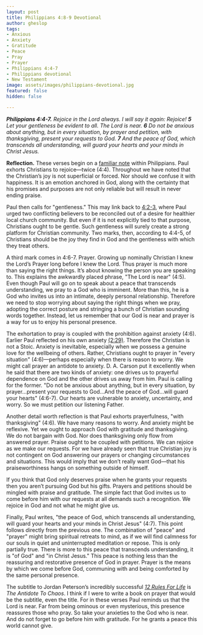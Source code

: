 ```yaml
---
layout: post
title: Philippians 4:8-9 Devotional
author: gheslop
tags:
- Anxious
- Anxiety
- Gratitude
- Peace
- Pray
- Prayer
- Philippians 4:4-7
- Philippians devotional
- New Testament
image: assets/images/philippians-devotional.jpg
featured: false
hidden: false

---
```

**_Philippians 4:4-7._** _Rejoice in the Lord always. I will say it again: Rejoice! **5** Let your gentleness be evident to all. The Lord is near. **6** Do not be anxious about anything, but in every situation, by prayer and petition, with thanksgiving, present your requests to God. **7** And the peace of God, which transcends all understanding, will guard your hearts and your minds in Christ Jesus._

**Reflection.** These verses begin on a [familiar note](https://rekindle.co.za/content/2020-05-26-philippians-1-3-6-devotional "Joy In Philippians") within Philippians. Paul exhorts Christians to rejoice—twice (4:4). Throughout we have noted that the Christian’s joy is not superficial or forced. Nor should we confuse it with happiness. It is an emotion anchored in God, along with the certainty that his promises and purposes are not only reliable but will result in never ending praise.

Paul then calls for "gentleness." This may link back to [4:2-3](https://rekindle.co.za/content/2020-11-09-philippians-4-1-3-devotional "Philippians 4:1-3 Devotional"), where Paul urged two conflicting believers to be reconciled out of a desire for healthier local church community. But even if it is not explicitly tied to that purpose, Christians ought to be gentle. Such gentleness will surely create a strong platform for Christian community. Two marks, then, according to 4:4-5, of Christians should be the joy they find in God and the gentleness with which they treat others.

A third mark comes in 4:6-7. Prayer. Growing up nominally Christian I knew the Lord’s Prayer long before I knew the Lord. Thus prayer is much more than saying the right things. It’s about knowing the person you are speaking to. This explains the awkwardly placed phrase, "The Lord is near" (4:5). Even though Paul will go on to speak about a peace that transcends understanding, we pray to a God who is imminent. More than this, he is a God who invites us into an intimate, deeply personal relationship. Therefore we need to stop worrying about saying the right things when we pray, adopting the correct posture and stringing a bunch of Christian sounding words together. Instead, let us remember that our God is near and prayer is a way for us to enjoy his personal presence.

The exhortation to pray is coupled with the prohibition against anxiety (4:6). Earlier Paul reflected on his own anxiety [(2:29)](https://rekindle.co.za/content/2020-09-15-philippians-2-25-30-devotional "Philippians 2:25-30 Devotional"). Therefore the Christian is not a Stoic. Anxiety is inevitable, especially when we possess a genuine love for the wellbeing of others. Rather, Christians ought to prayer in "every situation" (4:6)—perhaps especially when there is reason to worry. We might call prayer an antidote to anxiety. D. A. Carson put it excellently when he said that there are two kinds of anxiety: one drives us to prayerful dependence on God and the other drives us away from him. Paul is calling for the former. "Do not be anxious about anything, but in every situation, by prayer…present your requests to God…And the peace of God…will guard your hearts" (4:6-7). Our hearts are vulnerable to anxiety, uncertainty, and worry. So we must petition our listening Father.

Another detail worth reflection is that Paul exhorts prayerfulness, "with thanksgiving" (4:6). We have many reasons to worry. And anxiety might be reflexive. Yet we ought to approach God with gratitude and thanksgiving. We do not bargain with God. Nor does thanksgiving only flow from answered prayer. Praise ought to be coupled with petitions. We can rejoice as we make our requests. For we have already seen that true Christian joy is not contingent on God answering our prayers or changing circumstances and situations. This would imply that we don’t really want God—that his praiseworthiness hangs on something outside of himself.

If you think that God only deserves praise when he grants your requests then you aren’t pursuing God but his gifts. Prayers and petitions should be mingled with praise and gratitude. The simple fact that God invites us to come before him with our requests at all demands such a recognition. We rejoice in God and not what he might give us.

Finally, Paul writes, "the peace of God, which transcends all understanding, will guard your hearts and your minds in Christ Jesus" (4:7). This point follows directly from the previous one. The combination of "peace" and "prayer" might bring spiritual retreats to mind, as if we will find calmness for our souls in quiet and uninterrupted meditation or repose. This is only partially true. There is more to this peace that transcends understanding, it is "of God" and "in Christ Jesus." This peace is nothing less than the reassuring and restorative presence of God in prayer. Prayer is the means by which we come before God, communing with and being comforted by the same personal presence.

The subtitle to Jordan Peterson’s incredibly successful [_12 Rules For Life_](https://en.wikipedia.org/wiki/12_Rules_for_Life "Jordan Peterson's 12 Rules For Life") is _The Antidote To Chaos_. I think if I were to write a book on prayer that would be the subtitle, even the title. For in these verses Paul reminds us that the Lord is near. Far from being ominous or even mysterious, this presence reassures those who pray. So take your anxieties to the God who is near. And do not forget to go before him with gratitude. For he grants a peace this world cannot give.